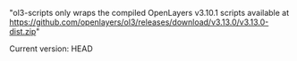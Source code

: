 "ol3-scripts only wraps the compiled OpenLayers v3.10.1 scripts available at https://github.com/openlayers/ol3/releases/download/v3.13.0/v3.13.0-dist.zip"

Current version: HEAD


